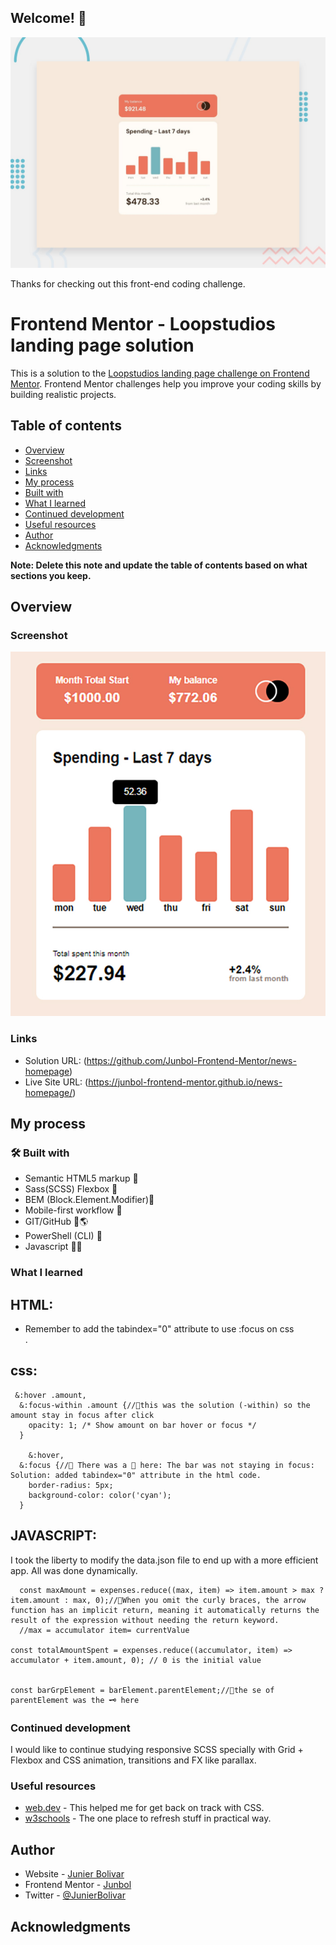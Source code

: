 ## Welcome! 👋

![Design preview for the Loopstudios landing page coding challenge](./design/desktop-preview.jpg)

Thanks for checking out this front-end coding challenge.

# Frontend Mentor - Loopstudios landing page solution

This is a solution to the [Loopstudios landing page challenge on Frontend Mentor](https://www.frontendmentor.io/challenges/loopstudios-landing-page-N88J5Onjw). Frontend Mentor challenges help you improve your coding skills by building realistic projects.

## Table of contents

- [Overview](#overview)
- [Screenshot](#screenshot)
- [Links](#links)
- [My process](#my-process)
- [Built with](#built-with)
- [What I learned](#what-i-learned)
- [Continued development](#continued-development)
- [Useful resources](#useful-resources)
- [Author](#author)
- [Acknowledgments](#acknowledgments)

**Note: Delete this note and update the table of contents based on what sections you keep.**

## Overview

### Screenshot

![](./assets/images/screenshot.jpg)

### Links

- Solution URL: (https://github.com/Junbol-Frontend-Mentor/news-homepage)
- Live Site URL: (https://junbol-frontend-mentor.github.io/news-homepage/)

## My process

### 🛠 Built with

- Semantic HTML5 markup 🧾
- Sass(SCSS) Flexbox 🎨
- BEM (Block.Element.Modifier)🧾
- Mobile-first workflow 📱
- GIT/GitHub 🧾🌎
- PowerShell (CLI) 🧾
- Javascript 🤖🚀

### What I learned

## HTML:

- Remember to add the tabindex="0" attribute to use :focus on css <div class="bar barMon" tabindex="0"></div>.

## css:

```
 &:hover .amount,
  &:focus-within .amount {//🚩this was the solution (-within) so the amount stay in focus after click
    opacity: 1; /* Show amount on bar hover or focus */
  }

    &:hover,
  &:focus {//🚩 There was a 🐞 here: The bar was not staying in focus: Solution: added tabindex="0" attribute in the html code.
    border-radius: 5px;
    background-color: color('cyan');
  }

```

## JAVASCRIPT:

I took the liberty to modify the data.json file to end up with a more efficient app. All was done dynamically.

```
  const maxAmount = expenses.reduce((max, item) => item.amount > max ? item.amount : max, 0);//🚩When you omit the curly braces, the arrow function has an implicit return, meaning it automatically returns the result of the expression without needing the return keyword.
  //max = accumulator item= currentValue

const totalAmountSpent = expenses.reduce((accumulator, item) => accumulator + item.amount, 0); // 0 is the initial value


const barGrpElement = barElement.parentElement;//🚩the se of parentElement was the 🗝️ here

```

### Continued development

I would like to continue studying responsive SCSS specially with Grid + Flexbox and CSS animation, transitions and FX like parallax.

### Useful resources

- [web.dev](https://web.dev/learn/css) - This helped me for get back on track with CSS.
- [w3schools](https://www.w3schools.com/css/default.asp) - The one place to refresh stuff in practical way.

## Author

- Website - [Junier Bolivar](https://www.bolivarcreativedesign.com)
- Frontend Mentor - [Junbol](https://www.frontendmentor.io/profile/Junbol)
- Twitter - [@JunierBolivar](https://www.twitter.com/@JunierBolivar)

## Acknowledgments
